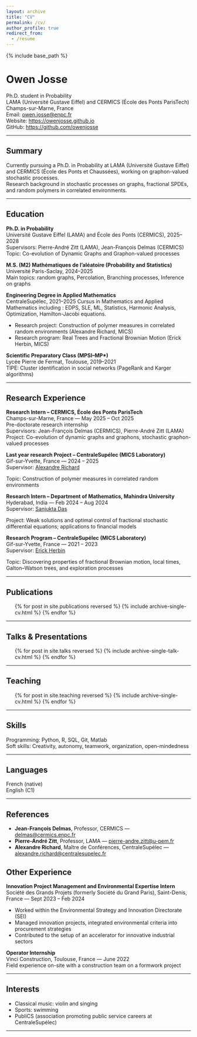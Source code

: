 ```yaml
---
layout: archive
title: "CV"
permalink: /cv/
author_profile: true
redirect_from:
  - /resume
---
```


{% include base_path %}


# Owen Josse

Ph.D. student in Probability  
LAMA (Université Gustave Eiffel) and CERMICS (École des Ponts ParisTech)  
Champs-sur-Marne, France  
Email: owen.josse@enpc.fr  
Website: https://owenjosse.github.io  
GitHub: https://github.com/owenjosse  

---

## Summary

Currently pursuing a Ph.D. in Probability at LAMA (Université Gustave Eiffel) and CERMICS (École des Ponts et Chaussées), working on graphon-valued stochastic processes.  
Research background in stochastic processes on graphs, fractional SPDEs, and random polymers in correlated environments.  

---

## Education

**Ph.D. in Probability**  
Université Gustave Eiffel (LAMA) and École des Ponts (CERMICS), 2025–2028  
Supervisors: Pierre-André Zitt (LAMA), Jean-François Delmas (CERMICS)  
Topic: Co-evolution of Dynamic Graphs and Graphon-valued processes  

**M.S. (M2) Mathématiques de l’aléatoire (Probability and Statistics)**  
Université Paris-Saclay, 2024–2025  
Main topics:  random graphs, Percolation, Branching processes, Inference on graphs

**Engineering Degree in Applied Mathematics**  
CentraleSupélec, 2021–2025
Cursus in Mathematics and Applied Mathematics including : EDPS, SLE, ML, Statistics, Harmonic Analysis, Optimization, Hamilton-Jacobi equations.
- Research project: Construction of polymer measures in correlated random environments (Alexandre Richard, MICS)  
- Research program: Real Trees and Fractional Brownian Motion (Erick Herbin, MICS)  

**Scientific Preparatory Class (MPSI–MP\*)**  
Lycée Pierre de Fermat, Toulouse, 2019–2021  
TIPE: Cluster identification in social networks (PageRank and Karger algorithms)  

---

## Research Experience

**Research Intern – CERMICS, École des Ponts ParisTech**  
Champs-sur-Marne, France — May 2025 – Oct 2025  
Pre-doctorate research internship  
Supervisors: Jean-François Delmas (CERMICS), Pierre-André Zitt (LAMA)  
Project: Co-evolution of dynamic graphs and graphons, stochastic graphon-valued processes  

**Last year research Project – CentraleSupélec (MICS Laboratory)**  
Gif-sur-Yvette, France — 2024 – 2025  
Supervisor: [Alexandre Richard](https://arichard.perso.math.cnrs.fr/#supervision)

Topic: Construction of polymer measures in correlated random environments


**Research Intern – Department of Mathematics, Mahindra University**  
Hyderabad, India — Feb 2024 – Aug 2024  
Supervisor: [Sanjukta Das](https://www.mahindrauniversity.edu.in/faculty/dr-sanjukta-das/)

Project: Weak solutions and optimal control of fractional stochastic differential equations; applications to financial models

**Research Program – CentraleSupélec (MICS Laboratory)**  
Gif-sur-Yvette, France — 2021 – 2023  
Supervisor: [Erick Herbin](https://erick.perso.math.cnrs.fr/)

Topic: Discovering properties of fractional Brownian motion, local times, Galton–Watson trees, and exploration processes  


---
## Publications

  <ul>{% for post in site.publications reversed %}
    {% include archive-single-cv.html %}
  {% endfor %}</ul>
  
---
## Talks & Presentations
  <ul>{% for post in site.talks reversed %}
    {% include archive-single-talk-cv.html  %}
  {% endfor %}</ul>
  
---

## Teaching

  <ul>{% for post in site.teaching reversed %}
    {% include archive-single-cv.html %}
  {% endfor %}</ul>
  
---

## Skills

Programming: Python, R, SQL, Git, Matlab  
Soft skills: Creativity, autonomy, teamwork, organization, open-mindedness

---

## Languages

French (native)  
English (C1)  

---


## References

- **Jean-François Delmas**, Professor, CERMICS — delmas@cermics.enpc.fr
- **Pierre-André Zitt**, Professor, LAMA — pierre-andre.zitt@u-pem.fr
- **Alexandre Richard**, Maître de Conférences, CentraleSupélec — alexandre.richard@centralesupelec.fr

## Other Experience

**Innovation Project Management and Environmental Expertise Intern**  
Société des Grands Projets (formerly Société du Grand Paris), Saint-Denis, France — Sept 2023 – Feb 2024  
- Worked within the Environmental Strategy and Innovation Directorate (SEI)  
- Managed innovation projects, integrated environmental criteria into procurement strategies  
- Contributed to the setup of an accelerator for innovative industrial sectors  

**Operator Internship**  
Vinci Construction, Toulouse, France — June 2022  
Field experience on-site with a construction team on a formwork project  

---
## Interests

- Classical music: violin and singing 
- Sports: swimming 
- PubliCS (association promoting public service careers at CentraleSupélec)  




---

